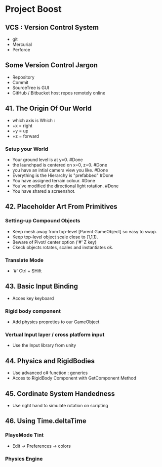 # Project Boost
## VCS : Version Control System
- git 
- Mercurial
- Perforce

## Some Version Control Jargon
- Repository
- Commit
- SourceTree is GUI
- GitHub / Bitbucket host repos remotely online

## 41. The Origin Of Our World
 - which axis is Which : 
  - +x = right
  - +y = up
  - +z = forward
  ### Setup your World
   - Your ground level is at y=0.  #Done
   - the launchpad is centered on x=0, z=0. #Done
   - you have an intial camera view you like. #Done
   - Everything is the Hierarchy is "prefabbed" #Done
   - You have assigned terrain colour. #Done
   - You've modified the directional light rotation. #Done
   - You have shared a screenshot.

## 42. Placeholder Art From Primitives
### Setting-up Compound Objects
   - Keep mesh away from top-level [Parent GameObject] so easy to swap.
   - Keep top-level object scale close to (1,1,1).
   - Beware of Pivot/ center option ('#' Z key)
   - Ckeck objects rotates, scales and instantiates ok.
### Translate Mode
   - '#' Ctrl + SHift 


## 43. Basic Input Binding
- Acces key keyboard 
### Rigid body component
   - Add physics propreties to our GameObject
### Vertual Input layer / cross platform input
   - Use the Input library from unity

## 44. Physics and RigidBodies
   - Use advanced c# function : generics
   - Acces to RigidBody Component with GetComponent Method

## 45. Cordinate System Handedness
   - Use right hand to simulate rotation on scripting 

## 46. Using Time.deltaTime
### PlayeMode Tint
   - Edit -> Preferences -> colors
### Physics Engine
